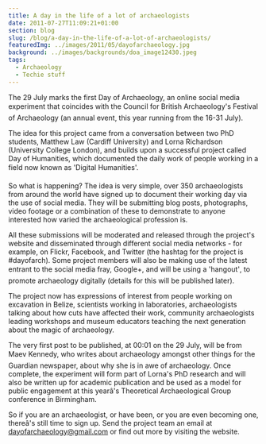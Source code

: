 ```yaml
---
title: A day in the life of a lot of archaeologists
date: 2011-07-27T11:09:21+01:00
section: blog
slug: /blog/a-day-in-the-life-of-a-lot-of-archaeologists/
featuredImg: ../images/2011/05/dayofarchaeology.jpg
background: ../images/backgrounds/doa_image12430.jpeg
tags: 
  - Archaeology
  - Techie stuff
---
```

The 29 July marks the first Day of Archaeology, an online social media experiment that coincides with the Council for British Archaeology's Festival of Archaeology (an annual event, this year running from the 16-31 July).

The idea for this project came from a conversation between two PhD students, Matthew Law (Cardiff University) and Lorna Richardson (University College London), and builds upon a successful project called Day of Humanities, which documented the daily work of people working in a field now known as 'Digital Humanities'.

So what is happening? The idea is very simple, over 350 archaeologists from around the world have signed up to document their working day via the use of social media. They will be submitting blog posts, photographs, video footage or a combination of these to demonstrate to anyone interested how varied the archaeological profession is.

All these submissions will be moderated and released through the project's website and disseminated through different social media networks - for example, on Flickr, Facebook, and Twitter (the hashtag for the project is #dayofarch). Some project members will also be making use of the latest entrant to the social media fray, Google+, and will be using a 'hangout', to promote archaeology digitally (details for this will be published later).

The project now has expressions of interest from people working on excavation in Belize, scientists working in laboratories, archaeologists talking about how cuts have affected their work, community archaeologists leading workshops and museum educators teaching the next generation about the magic of archaeology.

The very first post to be published, at 00:01 on the 29 July, will be from Maev Kennedy, who writes about archaeology amongst other things for the Guardian newspaper, about why she is in awe of archaeology. Once complete, the experiment will form part of Lorna's PhD research and will also be written up for academic publication and be used as a model for public engagement at this yearâ's Theoretical Archaeological Group conference in Birmingham.

So if you are an archaeologist, or have been, or you are even becoming one, thereâ's still time to sign up. Send the project team an email at <dayofarchaeology@gmail.com> or find out more by visiting the website.
